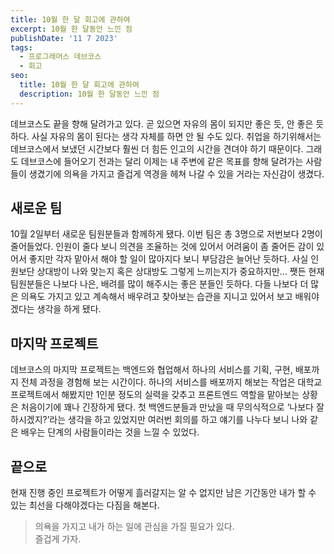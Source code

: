 ```yaml
---
title: 10월 한 달 회고에 관하여
excerpt: 10월 한 달동안 느낀 점
publishDate: '11 7 2023'
tags:
  - 프로그래머스 데브코스
  - 회고
seo:
  title: 10월 한 달 회고에 관하여
  description: 10월 한 달동안 느낀 점
---
```


데브코스도 끝을 향해 달려가고 있다. 곧 있으면 자유의 몸이 되지만 좋은 듯, 안 좋은 듯하다. 사실 자유의 몸이 된다는 생각 자체를 하면 안 될 수도 있다. 취업을 하기위해서는 데브코스에서 보냈던 시간보다 훨씬 더 힘든 인고의 시간을 견뎌야 하기 때문이다. 그래도 데브코스에 들어오기 전과는 달리 이제는 내 주변에 같은 목표를 향해 달려가는 사람들이 생겼기에 의욕을 가지고 즐겁게 역경을 헤쳐 나갈 수 있을 거라는 자신감이 생겼다.

## 새로운 팀

10월 2일부터 새로운 팀원분들과 함께하게 됐다. 이번 팀은 총 3명으로 저번보다 2명이 줄어들었다. 인원이 줄다 보니 의견을 조율하는 것에 있어서 어려움이 좀 줄어든 감이 있어서 좋지만 각자 맡아서 해야 할 일이 많아지다 보니 부담감은 늘어난 듯하다. 사실 인원보단 상대방이 나와 맞는지 혹은 상대방도 그렇게 느끼는지가 중요하지만… 쨋든 현재 팀원분들은 나보다 나은, 배려를 많이 해주시는 좋은 분들인 듯하다. 다들 나보다 더 많은 의욕도 가지고 있고 계속해서 배우려고 찾아보는 습관을 지니고 있어서 보고 배워야겠다는 생각을 하게 됐다.

## 마지막 프로젝트

데브코스의 마지막 프로젝트는 백엔드와 협업해서 하나의 서비스를 기획, 구현, 배포까지 전체 과정을 경험해 보는 시간이다. 하나의 서비스를 배포까지 해보는 작업은 대학교 프로젝트에서 해봤지만 1인분 정도의 실력을 갖추고 프론트엔드 역할을 맡아보는 상황은 처음이기에 꽤나 긴장하게 됐다. 첫 백엔드분들과 만났을 때 무의식적으로 ‘나보다 잘하시겠지?’라는 생각을 하고 있었지만 여러번 회의를 하고 얘기를 나누다 보니 나와 같은 배우는 단계의 사람들이라는 것을 느낄 수 있었다.

## 끝으로

현재 진행 중인 프로젝트가 어떻게 흘러갈지는 알 수 없지만 남은 기간동안 내가 할 수 있는 최선을 다해야겠다는 다짐을 해본다.

> 의욕을 가지고 내가 하는 일에 관심을 가질 필요가 있다.  
> 즐겁게 가자.
